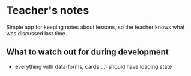 # Teacher's notes
Simple app for keeping notes about lessons, so the teacher knows what was discussed last time.

## What to watch out for during development
- everything with data(forms, cards ...) should have loading state